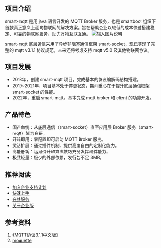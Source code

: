 ## 项目介绍
smart-mqtt 是用 java 语言开发的 MQTT Broker 服务，也是 smartboot 组织下首款真正意义上面向物联网的解决方案。旨在帮助企业以较低的成本快速搭建稳定、可靠的物联网服务，助力万物互联互通。
![输入图片说明](https://smartboot.gitee.io/assets/img/framework.3830596b.png)

smart-mqtt 底层通信采用了异步非阻塞通信框架 smart-socket，现已实现了完整的 mqtt v3.1.1 协议规范，未来还将考虑支持 mqtt v5.0 及其他物联网协议。

## 项目发展
- 2018年，创建 smart-mqtt 项目，完成基本的协议编解码结构搭建。
- 2019~2021年，项目基本处于停更状态，期间重心在于提升底层通信框架 smart-socket 的性能。
- 2022年，重启 smart-mqtt。基本完成 mqtt  broker 和 client 的功能开发。

## 产品特色

- 国产血统：从底层通信（smart-socket）直至应用层 Broker 服务（smart-mqtt）皆为自研。
- 开箱即用：零配置即可启动 MQTT Broker 服务。
- 灵活扩展：通过插件机制，提供高度自由的定制化能力。
- 高能低耗：运用设计和算法技巧充分发挥硬件能力。
- 极致轻量：极少的外部依赖，发行包不足 3MB。


## 推荐阅读
- [加入企业支持计划](https://smartboot.gitee.io/smart-mqtt/)
- [快速上手](https://smartboot.gitee.io/smart-mqtt/quickstart.html)
- [在线服务](https://smartboot.gitee.io/smart-mqtt/service.html)
- [关于企业版](https://smartboot.gitee.io/smart-mqtt/enterprise.html)


## 参考资料
1. 《MQTT协议3.1.1中文版》
2. [moquette](https://github.com/moquette-io/moquette)